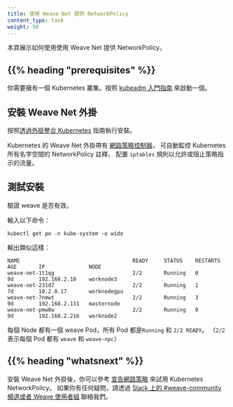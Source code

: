 ```yaml
---
title: 使用 Weave Net 提供 NetworkPolicy
content_type: task
weight: 50
---
```


<!--
reviewers:
- bboreham
title: Weave Net for NetworkPolicy
content_type: task
weight: 50
-->

<!-- overview -->

<!--
This page shows how to use Weave Net for NetworkPolicy.
-->
本頁展示如何使用使用 Weave Net 提供 NetworkPolicy。

## {{% heading "prerequisites" %}}

<!--
You need to have a Kubernetes cluster. Follow the
[kubeadm getting started guide](/docs/reference/setup-tools/kubeadm/) to bootstrap one.
 -->
你需要擁有一個 Kubernetes 叢集。按照
[kubeadm 入門指南](/zh-cn/docs/reference/setup-tools/kubeadm/)
來啟動一個。


<!-- steps -->

<!--
## Install the Weave Net addon

Follow the [Integrating Kubernetes via the Addon](https://www.weave.works/docs/net/latest/kubernetes/kube-addon/) guide.

The Weave Net addon for Kubernetes comes with a
[Network Policy Controller](https://www.weave.works/docs/net/latest/kubernetes/kube-addon/#npc)
that automatically monitors Kubernetes for any NetworkPolicy annotations on all
namespaces and configures `iptables` rules to allow or block traffic as directed by the policies.
-->
## 安裝 Weave Net 外掛

按照[透過外掛整合 Kubernetes](https://www.weave.works/docs/net/latest/kubernetes/kube-addon/)
指南執行安裝。

Kubernetes 的 Weave Net 外掛帶有
[網路策略控制器](https://www.weave.works/docs/net/latest/kubernetes/kube-addon/#npc)，
可自動監控 Kubernetes 所有名字空間的 NetworkPolicy 註釋，
配置 `iptables` 規則以允許或阻止策略指示的流量。

<!--
## Test the installation

Verify that the weave works.

Enter the following command:
-->
## 測試安裝

驗證 weave 是否有效。

輸入以下命令：

```shell
kubectl get po -n kube-system -o wide
```

<!-- The output is similar to this: -->
輸出類似這樣：

```
NAME                                    READY     STATUS    RESTARTS   AGE       IP              NODE
weave-net-1t1qg                         2/2       Running   0          9d        192.168.2.10    worknode3
weave-net-231d7                         2/2       Running   1          7d        10.2.0.17       worknodegpu
weave-net-7nmwt                         2/2       Running   3          9d        192.168.2.131   masternode
weave-net-pmw8w                         2/2       Running   0          9d        192.168.2.216   worknode2
```

<!--
Each Node has a weave Pod, and all Pods are `Running` and `2/2 READY`. (`2/2` means that each Pod has `weave` and `weave-npc`.)
-->
每個 Node 都有一個 weave Pod，所有 Pod 都是`Running` 和 `2/2 READY`。
（`2/2` 表示每個 Pod 都有 `weave` 和 `weave-npc`）

## {{% heading "whatsnext" %}}

<!--
Once you have installed the Weave Net addon, you can follow the [Declare Network Policy](/docs/tasks/administer-cluster/declare-network-policy/) to try out Kubernetes NetworkPolicy. If you have any question, contact us at [#weave-community on Slack or Weave User Group](https://github.com/weaveworks/weave#getting-help).
 -->
安裝 Weave Net 外掛後，你可以參考
[宣告網路策略](/zh-cn/docs/tasks/administer-cluster/declare-network-policy/)
來試用 Kubernetes NetworkPolicy。
如果你有任何疑問，請透過
[Slack 上的 #weave-community 頻道或者 Weave 使用者組](https://github.com/weaveworks/weave#getting-help)
聯絡我們。

